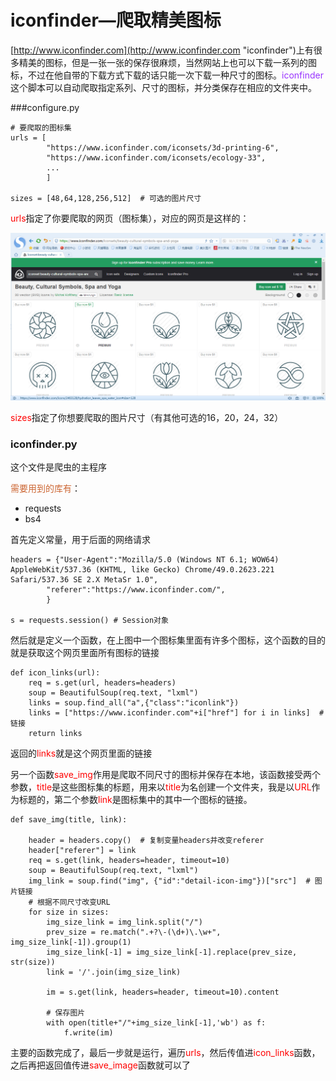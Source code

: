 # iconfinder—爬取精美图标

[http://www.iconfinder.com](http://www.iconfinder.com "iconfinder")上有很多精美的图标，但是一张一张的保存很麻烦，当然网站上也可以下载一系列的图标，不过在他自带的下载方式下载的话只能一次下载一种尺寸的图标。<font color="#9933ff">iconfinder</font>这个脚本可以自动爬取指定系列、尺寸的图标，并分类保存在相应的文件夹中。

###configure.py

	# 要爬取的图标集
	urls = [
			"https://www.iconfinder.com/iconsets/3d-printing-6",
			"https://www.iconfinder.com/iconsets/ecology-33",
    		...
			]

	sizes = [48,64,128,256,512]  # 可选的图片尺寸

<font color="red">urls</font>指定了你要爬取的网页（图标集），对应的网页是这样的：

![screenshot](https://github.com/JIMhackKING/icon-finder/blob/master/screenshot.png)

<font color="red">sizes</font>指定了你想要爬取的图片尺寸（有其他可选的16，20，24，32）

### iconfinder.py

这个文件是爬虫的主程序

<font color="#CC6633">需要用到的库有</font>：

- requests
- bs4

首先定义常量，用于后面的网络请求

	headers = {"User-Agent":"Mozilla/5.0 (Windows NT 6.1; WOW64) AppleWebKit/537.36 (KHTML, like Gecko) Chrome/49.0.2623.221 Safari/537.36 SE 2.X MetaSr 1.0",
			"referer":"https://www.iconfinder.com/",
			}

	s = requests.session() # Session对象

然后就是定义一个函数，在上图中一个图标集里面有许多个图标，这个函数的目的就是获取这个网页里面所有图标的链接

	def icon_links(url):
		req = s.get(url, headers=headers)
		soup = BeautifulSoup(req.text, "lxml")
		links = soup.find_all("a",{"class":"iconlink"})
		links = ["https://www.iconfinder.com"+i["href"] for i in links]  # 链接
		return links

返回的<font color="red">links</font>就是这个网页里面的链接

另一个函数<font color="red">save_img</font>作用是爬取不同尺寸的图标并保存在本地，该函数接受两个参数，<font color="red">title</font>是这些图标集的标题，用来以<font color="red">title</font>为名创建一个文件夹，我是以<font color="red">URL</font>作为标题的，第二个参数<font color="red">link</font>是图标集中的其中一个图标的链接。

	def save_img(title, link):
	
		header = headers.copy()  # 复制变量headers并改变referer
		header["referer"] = link
		req = s.get(link, headers=header, timeout=10)
		soup = BeautifulSoup(req.text, "lxml")
		img_link = soup.find("img", {"id":"detail-icon-img"})["src"]  # 图片链接
		# 根据不同尺寸改变URL
		for size in sizes:
			img_size_link = img_link.split("/")
			prev_size = re.match(".+?\-(\d+)\.\w+", img_size_link[-1]).group(1)
			img_size_link[-1] = img_size_link[-1].replace(prev_size, str(size))
			link = '/'.join(img_size_link)
	
			im = s.get(link, headers=header, timeout=10).content
	
			# 保存图片
			with open(title+"/"+img_size_link[-1],'wb') as f:
				f.write(im)

主要的函数完成了，最后一步就是运行，遍历<font color="red">urls</font>，然后传值进<font color="red">icon\_links</font>函数，之后再把返回值传进<font color="red">save\_image</font>函数就可以了